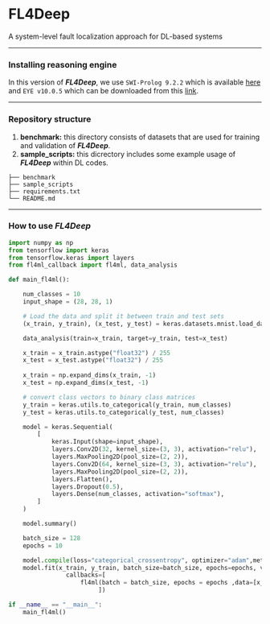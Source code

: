 # FL4Deep
A system-level fault localization approach for DL-based systems
***

### Installing reasoning engine
In this version of **_FL4Deep_**, we use `SWI-Prolog 9.2.2` which is available <a href="https://www.swi-prolog.org/Download.html" target="_blank">here</a> and `EYE v10.0.5` which can be downloaded from this <a href="https://github.com/eyereasoner/eye" target="_blank">link</a>.

***
### Repository structure
1. __benchmark:__ this directory consists of datasets that are used for training and validation of **_FL4Deep_**.
2. __sample_scripts:__ this dicrectory includes some example usage of **_FL4Deep_** within DL codes. 
```
├── benchmark
├── sample_scripts
├── requirements.txt
└── README.md 
```

***
### How to use **_FL4Deep_**
```python
import numpy as np
from tensorflow import keras
from tensorflow.keras import layers
from fl4ml_callback import fl4ml, data_analysis

def main_fl4ml():

    num_classes = 10
    input_shape = (28, 28, 1)

    # Load the data and split it between train and test sets
    (x_train, y_train), (x_test, y_test) = keras.datasets.mnist.load_data()

    data_analysis(train=x_train, target=y_train, test=x_test)

    x_train = x_train.astype("float32") / 255
    x_test = x_test.astype("float32") / 255
    
    x_train = np.expand_dims(x_train, -1)
    x_test = np.expand_dims(x_test, -1)

    # convert class vectors to binary class matrices
    y_train = keras.utils.to_categorical(y_train, num_classes)
    y_test = keras.utils.to_categorical(y_test, num_classes)

    model = keras.Sequential(
        [
            keras.Input(shape=input_shape),
            layers.Conv2D(32, kernel_size=(3, 3), activation="relu"),
            layers.MaxPooling2D(pool_size=(2, 2)),
            layers.Conv2D(64, kernel_size=(3, 3), activation="relu"),
            layers.MaxPooling2D(pool_size=(2, 2)),
            layers.Flatten(),
            layers.Dropout(0.5),
            layers.Dense(num_classes, activation="softmax"),
        ]
    )

    model.summary()

    batch_size = 128
    epochs = 10

    model.compile(loss="categorical_crossentropy", optimizer="adam",metrics=["accuracy"])
    model.fit(x_train, y_train, batch_size=batch_size, epochs=epochs, validation_split=0.1,
                callbacks=[
                    fl4ml(batch = batch_size, epochs = epochs ,data=[x_train, y_train, x_test, y_test])
                         ])

if __name__ == "__main__":
    main_fl4ml()
```